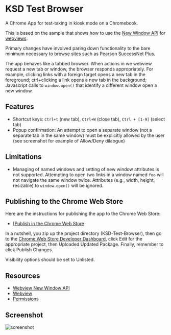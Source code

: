 # KSD Test Browser
A Chrome App for test-taking in kiosk mode on a Chromebook.

This is based on the sample that shows how to use the [New Window
API](https://developer.chrome.com/apps/tags/webview#event-newwindow) for
[webviews](http://developer.chrome.com/apps/app_external.html#webview). 

Primary changes have involved paring down functionality to the bare minimum
necessary to browse sites such as Pearson SuccessNet Plus.

The app behaves like a tabbed browser. When actions in we webview request a new
tab or window, the browser responds appropriately. For example, clicking
links with a foreign target opens a new tab in the foreground; ctrl+clicking
a link opens a new tab in the background; Javascript calls to `window.open()`
that identify a different window open a new window.


## Features

* Shortcut keys: `Ctrl+t` (new tab), `Ctrl+W` (close tab), `Ctrl + [1-9]` (select tab)
* Popup confirmation: An attempt to open a separate window (not a separate
  tab in the same window) must be explicitly allowed by the user (see
  screenshot for example of Allow/Deny dilaogue)


## Limitations

* Managing of named windows and setting of new window attributes is not
  supported. Attempting to open two links in a window named `foo` will not
  navigate the same window twice. Attributes (e.g., width, height, resizable)
  to `window.open()` will be ignored.


## Publishing to the Chrome Web Store

Here are the instructions for publishing the app to the Chrome Web Store:
* [[Publish in the Chrome Web Store](https://developer.chrome.com/webstore/publish)

In a nutshell, you zip up the project directory (KSD-Test-Browser), then go to the [Chrome Web Store Developer Dashboard](https://chrome.google.com/webstore/developer/dashboard/), click Edit for the appropriate project, then Uploaded Updated Package. Finally, remember to click Publish Changes.

Visibility options should be set to Unlisted.


## Resources

* [Webview New Window API](https://developer.chrome.com/apps/tags/webview#event-newwindow)
* [Webview](http://developer.chrome.com/apps/app_external.html#webview)
* [Permissions](http://developer.chrome.com/apps/manifest.html#permissions)


## Screenshot
![screenshot](/samples/webview-samples/new-window/assets/screenshot_1280_800.png)
